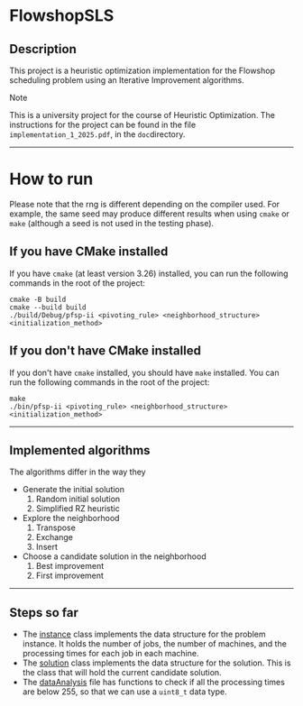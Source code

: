 # FlowshopSLS

## Description
This project is a heuristic optimization implementation for the Flowshop scheduling problem using an Iterative Improvement algorithms.
> [!Note]
> This is a university project for the course of Heuristic Optimization. The instructions for the project can be found in the file `implementation_1_2025.pdf`, in the `doc`directory.

---
# How to run

Please note that the rng is different depending on the compiler used. For example, the same seed may produce different results when using `cmake` or `make` (although a seed is not used in the testing phase).
## If you have CMake installed
If you have `cmake` (at least version 3.26) installed, you can run the following commands in the root of the project:

```shell
cmake -B build
cmake --build build
./build/Debug/pfsp-ii <pivoting_rule> <neighborhood_structure> <initialization_method>
```

## If you don't have CMake installed
If you don't have `cmake` installed, you should have `make` installed. You can run the following commands in the root of the project:

```shell
make
./bin/pfsp-ii <pivoting_rule> <neighborhood_structure> <initialization_method>
```

---

## Implemented algorithms
The algorithms differ in the way they
- Generate the initial solution
  1. Random initial solution
  2. Simplified RZ heuristic
- Explore the neighborhood
  1. Transpose
  2. Exchange
  3. Insert
- Choose a candidate solution in the neighborhood
  1. Best improvement
  2. First improvement

---
## Steps so far
- The [instance](include) class implements the data structure for the problem instance. It holds the number of jobs, 
the number of machines, and the processing times for each job in each machine.
- The [solution](include) class implements the data structure for the solution. This is the class that will hold the current candidate solution.
- The [dataAnalysis](include) file has functions to check if all the processing times are below 255, so that we can use a `uint8_t` data type.